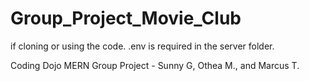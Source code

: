 # Group_Project_Movie_Club

if cloning or using the code. .env is required in the server folder. 

Coding Dojo MERN Group Project - Sunny G, Othea M., and Marcus T.
